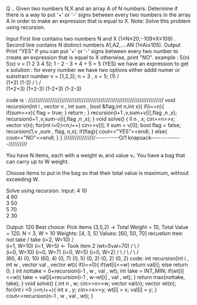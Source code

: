 Q .. 
 Given two numbers N,X and an array A of N numbers.
 Determine if there is a way to put '+' or '-' signs between every two numbers in the array A
 in order to make an expression that is equal to X.
 Note: Solve this problem using recursion.

 Input
 First line contains two numbers N and X (1≤N≤20,−109≤X≤109) .
 Second line contains N
 distinct numbers A1,A2,....AN
 (1≤Ai≤105).
Output
Print "YES" if you can put '+' or '-' signs between every two number to create an expression that is equal to X
otherwise, print "NO".
example : 
5(n) 5(x)
v = [1 2 3 4 5];
1 - 2 - 3 + 4 + 5 = 5 (YES) we have an expression to get x
solution :
for every number we have two options either addd numer or substract number
v = [1,2,3];
n = 3 , x = 5;
                   (1)
                 /     \
          (1+2)       (1-2)
          /    \       /    \
    (1+2+3)  (1+2-3)  (1-2+3)  (1-2-3)

  code is :
  /////////////////////////////////////////////////////////////////////////
  void recursion(int i , vector<ll> v , int sum , bool &flag,int n,int x){
    if(i==n){
        if(sum==x){
            flag = true;
        }
        return ;
    }
    recursion(i+1 ,v,sum+v[i],flag ,n ,x);
    recursion(i+1 ,v,sum-v[i],flag ,n ,x);
}
void solve() {
    ll n , x;
    cin>>n>>x;
    vector<ll> v(n);
    for(int i=0;i<n;i++) cin>>v[i];
    ll sum = v[0];
    bool flag = false;
    recursion(1,v ,sum , flag, n,x);
    if(flag){
        cout<<"YES"<<endl;
    }
    else{
        cout<<"NO"<<endl;
    }
}
/////////////////----------O/1 knapsack-------------//////////

You have N items, each with a weight wᵢ and value vᵢ. You have a bag that can carry up to W weight.

Choose items to put in the bag so that their total value is maximum, without exceeding W.

Solve using recursion.
Input:
4 10  
4 60  
3 50  
5 70  
2 30  

Output:
120
Best choice: Pick items (3,5,2) → Total Weight = 10, Total Value = 120.
N = 3, W = 10
Weights:  [4, 3, 5]
Values:   [60, 50, 70]
recustion tree: not take / take
                        (i=2, W=10)
                  /                    \
        (i=1, W=10)                   (i=1, W=5)  ← Took item 2 (wt=5val=70)
        /          \                    /          \
    (i=0, W=10)     (i=0, W=7)       (i=0, W=5)    (i=0, W=2)
    /       \        /      \         /      \       /     \
(60, 4)  (0, 10) (60, 4)   (0, 7)   (0, 5) (0, 2)  (0, 2)  (0, 2)
code: 
int recursion(int i , int w  , vector<int> val , vector<int> wt){
    if(i==0){
        if(wt[i]<=w) return val[i];
        else return 0;
    }
    int nottake = 0+recursion(i-1 , w , val , wt);
    int take = INT_MIN;
    if(wt[i]<=w){
        take = val[i]+recursion(i-1 , w-wt[i] , val , wt);
    }
    return max(nottake, take);
}
void solve() {
   int n , w;
   cin>>n>>w;
   vector<int> val(n);
   vector<int> wt(n);
   for(int i =0 ;i<n;i++){
        int x , y;
        cin>>x>>y;
        wt[i] = x;
        val[i] = y;
   }
   cout<<recursion(n-1 , w , val , wt);
}